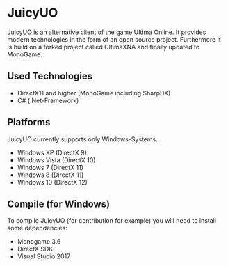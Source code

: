# JuicyUO
JuicyUO is an alternative client of the game Ultima Online. It provides modern technologies in the form of an open source project. Furthermore it is build on a forked project called UltimaXNA and finally updated to MonoGame.

## Used Technologies
* DirectX11 and higher (MonoGame including SharpDX)
* C# (.Net-Framework)

## Platforms
JuicyUO currently supports only Windows-Systems.
* Windows XP (DirectX 9)
* Windows Vista (DirectX 10)
* Windows 7 (DirectX 11)
* Windows 8 (DirectX 11)
* Windows 10 (DirectX 12)

## Compile (for Windows)
To compile JuicyUO (for contribution for example) you will need to install some dependencies:
* Monogame 3.6
* DirectX SDK
* Visual Studio 2017
